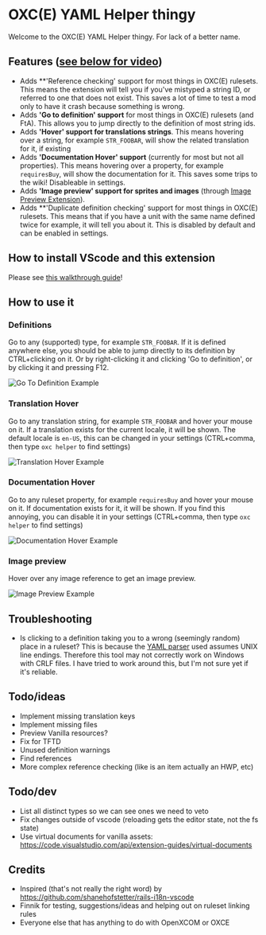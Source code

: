 # OXC(E) YAML Helper thingy
Welcome to the OXC(E) YAML Helper thingy. For lack of a better name.

## Features ([see below for video](#how-to-use-it))
* Adds **'Reference checking' support for most things in OXC(E) rulesets. This means the extension will tell you if you've mistyped a string ID, or referred to one that does not exist. This saves a lot of time to test a mod only to have it crash because something is wrong.
* Adds **'Go to definition' support** for most things in OXC(E) rulesets (and FtA). This allows you to jump directly to the definition of most string ids.
* Adds **'Hover' support for translations strings**. This means hovering over a string, for example `STR_FOOBAR`, will show the related translation for it, if existing
* Adds **'Documentation Hover' support** (currently for most but not all properties). This means hovering over a property, for example `requiresBuy`, will show the documentation for it. This saves some trips to the wiki! Disableable in settings.
* Adds **'Image preview' support for sprites and images** (through [Image Preview Extension](https://marketplace.visualstudio.com/items?itemName=kisstkondoros.vscode-gutter-preview)).
* Adds **'Duplicate definition checking' support for most things in OXC(E) rulesets. This means that if you have a unit with the same name defined twice for example, it will tell you about it. This is disabled by default and can be enabled in settings.

## How to install VScode and this extension
Please see [this walkthrough guide](https://github.com/pedroterzero/oxce-yaml-helper/blob/main/INSTALL.md)!

## How to use it

### Definitions
Go to any (supported) type, for example `STR_FOOBAR`. If it is defined anywhere else, you should be able to jump directly to its definition by CTRL+clicking on it. Or by right-clicking it and clicking 'Go to definition', or by clicking it and pressing F12.

![Go To Definition Example](https://raw.githubusercontent.com/pedroterzero/oxce-yaml-helper/main/docs/go-to-definition.gif)

### Translation Hover
Go to any translation string, for example `STR_FOOBAR` and hover your mouse on it. If a translation exists for the current locale, it will be shown. The default locale is `en-US`, this can be changed in your settings (CTRL+comma, then type `oxc helper` to find settings)

![Translation Hover Example](https://raw.githubusercontent.com/pedroterzero/oxce-yaml-helper/main/docs/translation-hover.gif)

### Documentation Hover
Go to any ruleset property, for example `requiresBuy` and hover your mouse on it. If documentation exists for it, it will be shown. If you find this annoying, you can disable it in your settings (CTRL+comma, then type `oxc helper` to find settings)

![Documentation Hover Example](https://raw.githubusercontent.com/pedroterzero/oxce-yaml-helper/main/docs/documentation-hover.gif)

### Image preview
Hover over any image reference to get an image preview.

![Image Preview Example](https://raw.githubusercontent.com/pedroterzero/oxce-yaml-helper/main/docs/image-preview.gif)

## Troubleshooting
- Is clicking to a definition taking you to a wrong (seemingly random) place in a ruleset? This is because the [YAML parser](https://www.npmjs.com/package/yaml) used assumes UNIX line endings. Therefore this tool may not correctly work on Windows with CRLF files. I have tried to work around this, but I'm not sure yet if it's reliable.

## Todo/ideas
- Implement missing translation keys
- Implement missing files
- Preview Vanilla resources?
- Fix for TFTD
- Unused definition warnings
- Find references
- More complex reference checking (like is an item actually an HWP, etc)

## Todo/dev
- List all distinct types so we can see ones we need to veto
- Fix changes outside of vscode (reloading gets the editor state, not the fs state)
- Use virtual documents for vanilla assets: https://code.visualstudio.com/api/extension-guides/virtual-documents

## Credits
- Inspired (that's not really the right word) by https://github.com/shanehofstetter/rails-i18n-vscode
- Finnik for testing, suggestions/ideas and helping out on ruleset linking rules
- Everyone else that has anything to do with OpenXCOM or OXCE